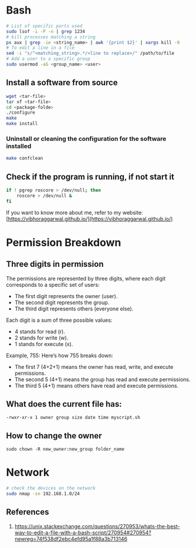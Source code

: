 # Bash
```bash
# List of specific ports used
sudo lsof -i -P -n | grep 1234
# kill processes matching a string
ps aux | grep -ie <string_name> | awk '{print $2}' | xargs kill -9
# To edit a line in a file
sed -i "s/^<matching_string>.*/<line to replace>/" /path/to/file
# Add a user to a specific group
sudo usermod -aG <group_name> <user>
```
## Install a software from source
```bash
wget <tar-file>
tar xf <tar-file>
cd <package-folde>
./configure
make 
make install
```
### Uninstall or cleaning the configuration for the software installed
```bash
make confclean
```
## Check if the program is running, if not start it
```bash
if ! pgrep roscore > /dev/null; then
    roscore > /dev/null &
fi
```

If you want to know more about me, refer to my website: [https://vibhoraggarwal.github.io/](https://vibhoraggarwal.github.io/)


# Permission Breakdown
## Three digits in permission
The permissions are represented by three digits, where each digit corresponds to a specific set of users:

- The first digit represents the owner (user).
- The second digit represents the group.
- The third digit represents others (everyone else).

Each digit is a sum of three possible values:

- 4 stands for read (r).
- 2 stands for write (w).
- 1 stands for execute (x).

Example, 755: Here’s how 755 breaks down:
- The first 7 (4+2+1) means the owner has read, write, and execute permissions.
- The second 5 (4+1) means the group has read and execute permissions.
- The third 5 (4+1) means others have read and execute permissions.
## What does the current file has:
`-rwxr-xr-x 1 owner group size date time myscript.sh`

## How to change the owner
`sudo chown -R new_owner:new_group folder_name`

# Network
```bash
# check the devices on the network
sudo nmap -sn 192.168.1.0/24
```

## References
1. https://unix.stackexchange.com/questions/270953/whats-the-best-way-to-edit-a-file-with-a-bash-script/270954#270954?newreg=74f538df2ebc4efd95a1f88a3b713146
